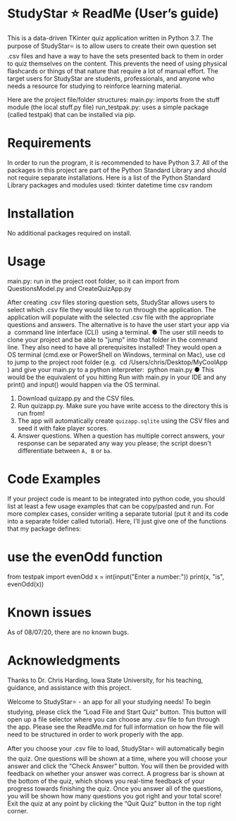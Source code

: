# StudyStar ⭐️ ReadMe (User’s guide)
This is a data-driven TKinter quiz application written in Python 3.7. The purpose of StudyStar⭐️ is to allow users to create their own question set .csv files and have a way to have the sets presented back to them in order to quiz themselves on the content. This prevents the need of using physical flashcards or things of that nature that require a lot of manual effort. The target users for StudyStar are students, professionals, and anyone who needs a resource for studying to reinforce learning material. 

Here are the project file/folder structures:
main.py: imports from the stuff module (the local stuff.py file)
run_testpak.py: uses a simple package (called testpak) that can be installed via pip.

# Requirements
In order to run the program, it is recommended to have Python 3.7. All of the packages in this project are part of the Python Standard Library and should not require separate installations. Here is a list of the Python Standard Library packages and modules used:
tkinter
datetime
time
csv
random

# Installation
No additional packages required on install.

# Usage
main.py: run in the project root folder, so it can import from QuestionsModel.py and CreateQuizApp.py

After creating .csv files storing question sets, StudyStar allows users to select which .csv file they would like to run through the application. The application will populate with the selected .csv file with the appropriate questions and answers. 
The alternative is to have the user start your app via a
​
command line interface
(CLI)
​
using a terminal.
●
The user still needs to clone your project and be able to "jump" into that folder in
the command line. They also need to have all prerequisites installed! They would
open a OS terminal (cmd.exe or PowerShell on Windows, terminal on Mac), use
cd to jump to the project root folder (e.g.
​
cd
/Users/chris/Desktop/MyCoolApp
​
) and give your main.py to a python
interpreter:
​
python main.py
●
This would be the equivalent of you hitting Run with main.py in your IDE and any
print() and input() would happen via the OS terminal.


1. Download quizapp.py and the CSV files.
2. Run quizapp.py. Make sure you have write access to the directory this is run from!
3. The app will automatically create `quizapp.sqlite` using the CSV files and seed it with fake player scores.
4. Answer questions. When a question has multiple correct answers, your response can be separated any way you please; the script doesn't differentiate between `A, B` or `ba`.

# Code Examples
If your project code is meant to be integrated into python code, you should list at least a few usage examples that can be copy/pasted and run. For more complex cases, consider writing a separate tutorial (put it and its code into a separate folder called tutorial).
Here, I’ll just give one of the functions that my package defines:
# use the evenOdd function
from testpak import evenOdd
x = int(input("Enter a number:"))
print(x, "is",  evenOdd(x))

# Known issues
As of 08/07/20, there are no known bugs.

# Acknowledgments
Thanks to Dr. Chris Harding, Iowa State University, for his teaching, guidance, and assistance with this project. 


Welcome to StudyStar⭐️ - an app for all your studying needs! To begin studying, please click the “Load 
File and Start Quiz” button. This button will open up a file selector where you can choose any .csv file to fun through the app. Please see the ReadMe.md for full information on how the file will need to be structured in order to work properly with the app.

After you choose your .csv file to load, StudyStar⭐️  will automatically begin the quiz. One questions will be shown at a time, where you will choose your answer and click the “Check Answer” button. You will then be provided with feedback on whether your answer was correct. A progress bar is shown at the bottom of the quiz, which shows you real-time feedback of your progress towards finishing the quiz. Once you answer all of the questions, you will be shown how many questions you got right and your total score! Exit the quiz at any point by clicking the “Quit Quiz” button in the top right corner.
